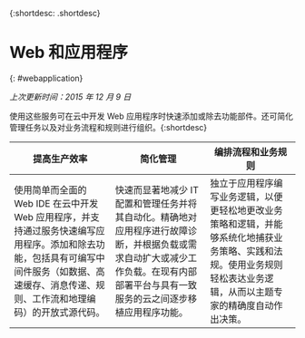 {:shortdesc: .shortdesc} 

# Web 和应用程序
{: #webapplication}

*上次更新时间：2015 年 12 月 9 日*

使用这些服务可在云中开发 Web 应用程序时快速添加或除去功能部件。还可简化管理任务以及对业务流程和规则进行组织。{:shortdesc}


提高生产效率 | 简化管理 | 编排流程和业务规则
--- | --- | ---
使用简单而全面的 Web IDE 在云中开发 Web 应用程序，并支持通过服务快速编写应用程序。添加和除去功能，包括具有可编写中间件服务（如数据、高速缓存、消息传递、规则、工作流和地理编码）的开放式源代码。 | 快速而显著地减少 IT 配置和管理任务并将其自动化。精确地对应用程序进行故障诊断，并根据负载或需求自动扩大或减少工作负载。在现有内部部署平台与具有一致服务的云之间逐步移植应用程序功能。 | 独立于应用程序编写业务逻辑，以便更轻松地更改业务策略和逻辑，并能够系统化地捕获业务策略、实践和法规。使用业务规则轻松表达业务逻辑，从而以主题专家的精确度自动作出决策。
